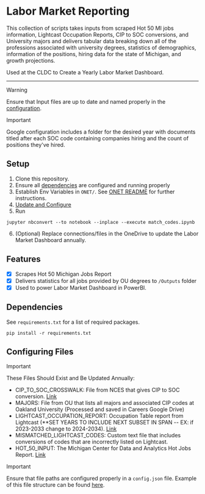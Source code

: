 # Labor Market Reporting

This collection of scripts takes inputs from scraped Hot 50 MI jobs information, Lightcast Occupation Reports, CIP to SOC conversions, and University majors and delivers
tabular data breaking down all of the professions associated with university degrees, statistics of demographics, information of the positions, hiring data for the state of Michigan,
and growth projections.

Used at the CLDC to Create a Yearly Labor Market Dashboard.

***

> [!WARNING]
> Ensure that Input files are up to date and named properly in the [configuration](#configuring-files).

> [!IMPORTANT]
> Google configuration includes a folder for the desired year with documents titled after each SOC code containing companies hiring and the count of positions they've hired.


## Setup
1. Clone this repository.
2. Ensure all [dependencies](#dependencies) are configured and running properly
3. Establish Env Variables in `ONET/`. See [ONET README](https://github.com/CLDC-OU/Labor-Market/blob/main/ONET/README.md) for further instructions.
4. [Update and Configure](#configuring-files)
5. Run 
```{jupyter}
jupyter nbconvert --to notebook --inplace --execute match_codes.ipynb
```
6. (Optional) Replace connections/files in the OneDrive to update the Labor Market Dashboard annually.

## Features
- [x] Scrapes Hot 50 Michigan Jobs Report 
- [x] Delivers statistics for all jobs provided by OU degrees to `/Outputs` folder
- [x] Used to power Labor Market Dashboard in PowerBI.

## Dependencies
See `requirements.txt` for a list of required packages.
``` {CLI}
pip install -r requirements.txt
```

## Configuring Files
> [!IMPORTANT]
> These Files Should Exist and Be Updated Annually: 
> * CIP_TO_SOC_CROSSWALK: File from NCES that gives CIP to SOC conversion. [Link](https://nces.ed.gov/ipeds/cipcode/post3.aspx?y=56)
> * MAJORS: File from OU that lists all majors and associated CIP codes at Oakland University (Processed and saved in Careers Google Drive)
> * LIGHTCAST_OCCUPATION_REPORT: Occupation Table report from Lightcast (**SET YEARS TO INCLUDE NEXT SUBSET IN SPAN -- EX: if 2023-2033 change to 2024-2034). [Link](https://analyst.lightcast.io/analyst/?t=4ntrw#h=QDCXTPV.5CE7KuiyBpH9GyNG_J&page=occupation_table&vertical=standard&nation=us)
> * MISMATCHED_LIGHTCAST_CODES: Custom text file that includes conversions of codes that are incorrectly listed on Lightcast.
> * HOT_50_INPUT: The Michigan Center for Data and Analytics Hot Jobs Report. [Link](https://www.michigan.gov/mcda/reports/michigan-hot-50)

> [!IMPORTANT]
> Ensure that file paths are configured properly in a `config.json` file. Example of this file structure can be found [here](https://github.com/CLDC-OU/Labor-Market/blob/main/example.config.json).


